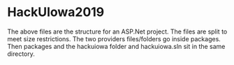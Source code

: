 # HackUIowa2019

The above files are the structure for an ASP.Net project. The files are split to meet size restrictions. The two providers files/folders go inside packages. Then packages and the hackuiowa folder and hackuiowa.sln sit in the same directory.
